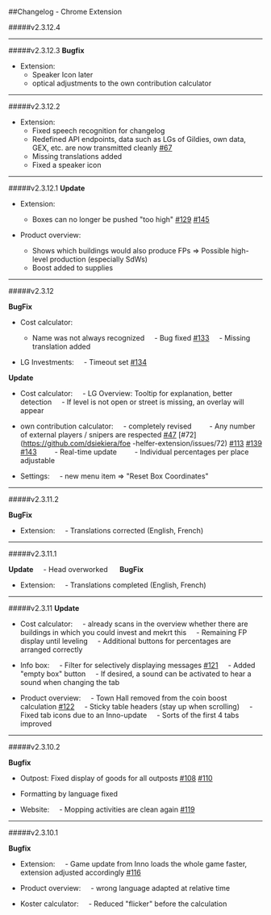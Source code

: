 ##Changelog - Chrome Extension

#####v2.3.12.4


---

#####v2.3.12.3
**Bugfix**
- Extension:
    - Speaker Icon later
    - optical adjustments to the own contribution calculator
    
---

#####v2.3.12.2
- Extension:
    - Fixed speech recognition for changelog
    - Redefined API endpoints, data such as LGs of Gildies, own data, GEX, etc. are now transmitted cleanly [#67](https://github.com/dsiekiera/foe-helfer-extension/issues/67)
    - Missing translations added
    - Fixed a speaker icon

---

#####v2.3.12.1
**Update**
- Extension:
    - Boxes can no longer be pushed "too high" [#129](https://github.com/dsiekiera/foe-helfer-extension/issues/129) [#145](https://github.com/dsiekiera/foe-helper-extension/issues/145)

- Product overview:
    - Shows which buildings would also produce FPs => Possible high-level production (especially SdWs)
    - Boost added to supplies

---

#####v2.3.12

**BugFix**
- Cost calculator:
    - Name was not always recognized
    - Bug fixed [#133](https://github.com/dsiekiera/foe-helfer-extension/issues/133)
    - Missing translation added

- LG Investments:
    - Timeout set [#134](https://github.com/dsiekiera/foe-helfer-extension/issues/134)

**Update**
- Cost calculator:
    - LG Overview: Tooltip for explanation, better detection
    - If level is not open or street is missing, an overlay will appear

- own contribution calculator:
    - completely revised
        - Any number of external players / snipers are respected [#47](https://github.com/dsiekiera/foe-helfer-extension/issues/47) [#72](https://github.com/dsiekiera/foe -helfer-extension/issues/72) [#113](https://github.com/dsiekiera/foe-helfer-extension/issues/113) [#139](https://github.com/dsiekiera/foe-helfer-extension/issues/139) [#143](https://github.com/dsiekiera/foe-helfer-extension/issues/143)
        - Real-time update
        - Individual percentages per place adjustable

- Settings:
    - new menu item => "Reset Box Coordinates"
    
---

#####v2.3.11.2 

**BugFix**
- Extension:
    - Translations corrected (English, French)

---

#####v2.3.11.1 

**Update**
    - Head overworked
    
**BugFix**
- Extension:
    - Translations completed (English, French)

---

#####v2.3.11
**Update**
- Cost calculator:
    - already scans in the overview whether there are buildings in which you could invest and mekrt this
    - Remaining FP display until leveling
    - Additional buttons for percentages are arranged correctly

- Info box:
    - Filter for selectively displaying messages [#121](https://github.com/dsiekiera/foe-helfer-extension/issues/121)
    - Added "empty box" button
    - If desired, a sound can be activated to hear a sound when changing the tab
    
- Product overview:
    - Town Hall removed from the coin boost calculation [#122](https://github.com/dsiekiera/foe-helfer-extension/issues/122)
    - Sticky table headers (stay up when scrolling)
    - Fixed tab icons due to an Inno-update
    - Sorts of the first 4 tabs improved

---

#####v2.3.10.2

**Bugfix**
- Outpost:
Fixed display of goods for all outposts [#108](https://github.com/dsiekiera/foe-helfer-extension/issues/108) [#110](https://github.com/dsiekiera/foe-helper-extension/issues/110)
- Formatting by language fixed

- Website:
    - Mopping activities are clean again [#119](https://github.com/dsiekiera/foe-helfer-extension/issues/119)

---

#####v2.3.10.1

**Bugfix**
- Extension:
    - Game update from Inno loads the whole game faster, extension adjusted accordingly [#116](https://github.com/dsiekiera/foe-helfer-extension/issues/116#issuecomment-537002900)

- Product overview:
    - wrong language adapted at relative time
    
- Koster calculator:
    - Reduced "flicker" before the calculation
